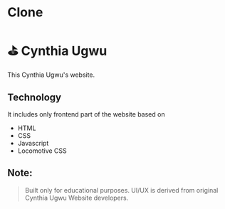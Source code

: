 #  Clone
# ⛳️ Cynthia Ugwu
This Cynthia Ugwu's website.

## Technology
It includes only frontend part of the website based on
- HTML
- CSS
- Javascript
- Locomotive CSS

## Note: 
> Built only for educational purposes. UI/UX is derived from original Cynthia Ugwu Website developers.
